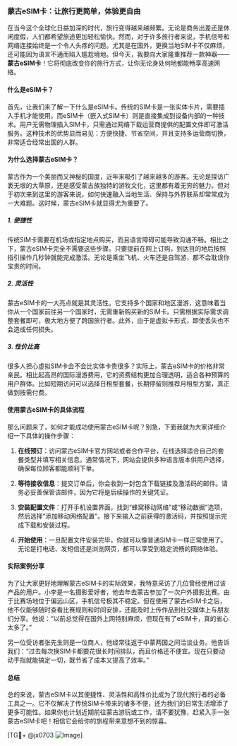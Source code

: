 ### 蒙古eSIM卡：让旅行更简单，体验更自由

在当今这个全球化日益加深的时代，旅行变得越来越频繁。无论是商务出差还是休闲度假，人们都希望旅途更加轻松愉快。然而，对于许多旅行者来说，手机信号和网络连接始终是一个令人头疼的问题。尤其是在国外，更换当地SIM卡不仅麻烦，还可能因为语言不通而陷入尴尬境地。但今天，我要向大家隆重推荐一款神器——**蒙古eSIM卡**！它将彻底改变你的旅行方式，让你无论身处何地都能畅享高速网络。

#### 什么是eSIM卡？

首先，让我们来了解一下什么是eSIM卡。传统的SIM卡是一张实体卡片，需要插入手机才能使用。而eSIM卡（嵌入式SIM卡）则是直接集成到设备内部的一种技术。用户无需物理插入SIM卡，只需通过网络下载运营商提供的配置文件即可激活服务。这种技术的优势显而易见：方便快捷、节省空间，并且支持多运营商切换，非常适合经常出国的人群。

#### 为什么选择蒙古eSIM卡？

蒙古作为一个美丽而又神秘的国度，近年来吸引了越来越多的游客。无论是探访广袤无垠的大草原，还是感受蒙古族独特的游牧文化，这里都有着无穷的魅力。但对于初次来到这里的游客来说，如何快速融入当地生活、保持与外界联系却常常成为一大难题。这时候，蒙古eSIM卡就显得尤为重要了。

##### 1. **便捷性**
传统SIM卡需要在机场或指定地点购买，而且语言障碍可能导致沟通不畅。相比之下，蒙古eSIM卡完全不需要这些步骤。只要提前在网上订购，到达目的地后按照指引操作几秒钟就能完成激活。无论是乘坐飞机、火车还是自驾游，都不会耽误你宝贵的时间。

##### 2. **灵活性**
蒙古eSIM卡的一大亮点就是其灵活性。它支持多个国家和地区漫游，这意味着当你从一个国家前往另一个国家时，无需重新购买新的SIM卡。只需根据实际需求调整套餐即可，极大地方便了跨国旅行者。此外，由于是虚拟卡形式，即使丢失也不会造成任何损失。

##### 3. **性价比高**
很多人担心虚拟SIM卡会不会比实体卡贵很多？实际上，蒙古eSIM卡的价格非常亲民。相比起高昂的国际漫游费用，它的资费结构更加合理透明，适合各种预算的用户群体。比如短期访问可以选择日租型套餐，长期停留则推荐月租型方案，真正做到按需付费。

#### 使用蒙古eSIM卡的具体流程

那么问题来了，如何才能成功使用蒙古eSIM卡呢？别急，下面我就为大家详细介绍一下具体的操作步骤：

1. **在线预订**：访问蒙古eSIM卡官方网站或者合作平台，在线选择适合自己的套餐类型并填写相关信息。通常情况下，网站会提供多种语言版本供用户选择，确保每位顾客都能顺利下单。

2. **等待接收信息**：提交订单后，你会收到一封包含下载链接及激活码的邮件。请务必妥善保管该邮件，因为它将是后续操作的关键凭证。

3. **安装配置文件**：打开手机设置界面，找到“蜂窝移动网络”或“移动数据”选项，然后选择“添加移动网络配置”。接下来输入之前获得的激活码，并按照提示完成下载和安装过程。

4. **开始使用**：一旦配置文件安装完毕，你就可以像普通SIM卡一样正常使用了。无论是打电话、发短信还是浏览网页，都可以享受到稳定流畅的网络体验。

#### 实际案例分享

为了让大家更好地理解蒙古eSIM卡的实际效果，我特意采访了几位曾经使用过该产品的用户。小李是一名摄影爱好者，他去年去蒙古参加了一次户外摄影比赛。由于比赛场地位于偏远山区，手机信号极其不稳定。但在使用了蒙古eSIM卡之后，他不仅能够随时查看比赛规则和时间安排，还能及时上传作品到社交媒体上与朋友们分享。他说：“以前总觉得在国外上网特别麻烦，但现在有了eSIM卡，真的省心太多了。”

另一位受访者张先生则是一位商人，他经常往返于中蒙两国之间洽谈业务。他告诉我们：“过去每次换SIM卡都要花很长时间排队，而且价格还不便宜。现在只要动动手指就能搞定一切，既节省了成本又提高了效率。”

#### 总结

总的来说，蒙古eSIM卡以其便捷性、灵活性和高性价比成为了现代旅行者的必备工具之一。它不仅解决了传统SIM卡带来的诸多不便，还为我们的日常生活增添了更多可能性。如果你也计划近期前往蒙古游玩或工作，请不要犹豫，赶紧入手一张蒙古eSIM卡吧！相信它会给你的旅程带来意想不到的惊喜。

[TG💪+ @jx0703 ![Image](https://github.com/user-attachments/assets/dbca1d08-cadb-493c-b0ec-ad6f7a83f270)]